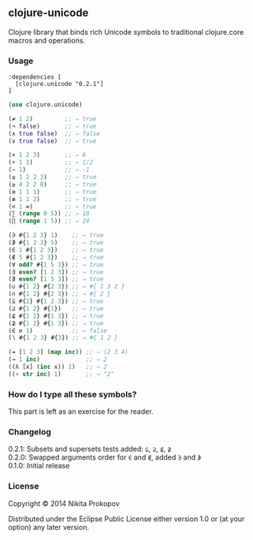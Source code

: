 ## clojure-unicode

Clojure library that binds rich Unicode symbols to traditional clojure.core macros and operations.

### Usage

```
:dependencies [
  [clojure.unicode "0.2.1"]
]
```

```clj
(use clojure.unicode)

(≠ 1 2)         ;; ⇒ true
(¬ false)       ;; ⇒ true
(∧ true false)  ;; ⇒ false
(∨ true false)  ;; ⇒ true

(× 1 2 3)       ;; ⇒ 6
(÷ 1 2)         ;; ⇒ 1/2
(− 1)           ;; ⇒ -1
(≤ 1 2 2 3)     ;; ⇒ true
(≥ 4 2 2 0)     ;; ⇒ true
(≡ 1 1 1)       ;; ⇒ true
(≢ 1 1 2)       ;; ⇒ true
(< 1 ∞)         ;; ⇒ true
(∑ (range 0 5)) ;; ⇒ 10
(∏ (range 1 5)) ;; ⇒ 24

(∋ #{1 2 3} 1)    ;; ⇒ true
(∌ #{1 2 3} 5)    ;; ⇒ true
(∈ 1 #{1 2 3})    ;; ⇒ true
(∉ 5 #{1 2 3})    ;; ⇒ true
(∀ odd? #{1 5 3}) ;; ⇒ true
(∃ even? [1 2 3]) ;; ⇒ true
(∄ even? [1 5 3]) ;; ⇒ true
(∪ #{1 2} #{2 3}) ;; ⇒ #{ 1 3 2 }
(∩ #{1 2} #{2 3}) ;; ⇒ #{ 2 }
(⊆ #{2} #{1 2 3}) ;; ⇒ true
(⊇ #{1 2} #{1})   ;; ⇒ true
(⊈ #{1 2} #{1 3}) ;; ⇒ true
(⊉ #{1 2} #{1 3}) ;; ⇒ true
(∈ ∅ 1)           ;; ⇒ false
(∖ #{1 2 3} #{3}) ;; ⇒ #{ 1 2 }

(↠ [1 2 3] (map inc)) ;; ⇒ (2 3 4)
(→ 1 inc)             ;; ⇒ 2
((λ [x] (inc x)) 1)   ;; ⇒ 2
((∘ str inc) 1)       ;; ⇒ "2"
```

### How do I type all these symbols?

This part is left as an exercise for the reader.

### Changelog

0.2.1: Subsets and supersets tests added: `⊆`, `⊇`, `⊈`, `⊉`  
0.2.0: Swapped arguments order for `∈` and `∉`, added `∋` and `∌`  
0.1.0: Initial release  

### License

Copyright © 2014 Nikita Prokopov

Distributed under the Eclipse Public License either version 1.0 or (at your option) any later version.
